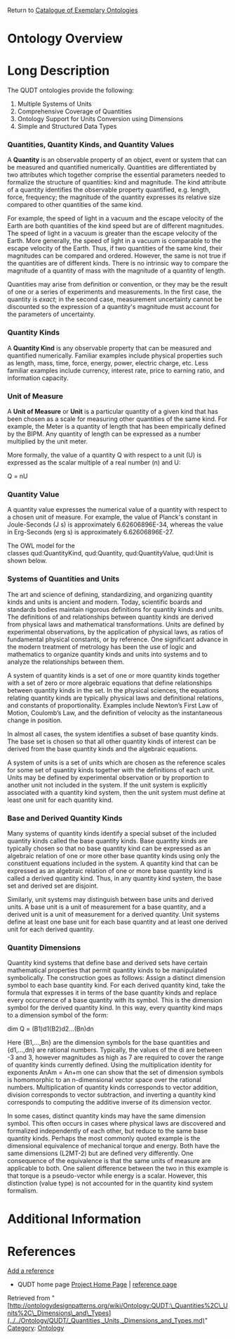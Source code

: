 Return to [Catalogue of Exemplary Ontologies](../../Ontology/Main.md "Ontology:Main")



#  Ontology Overview


#  Long Description


The QUDT ontologies provide the following:



1. Multiple Systems of Units
2. Comprehensive Coverage of Quantities
3. Ontology Support for Units Conversion using Dimensions
4. Simple and Structured Data Types


###   Quantities, Quantity Kinds, and Quantity Values


A __Quantity__ is an observable property of an object, event or system that can be measured and quantified numerically. Quantities are differentiated by two attributes which together comprise the essential parameters needed to formalize the structure of quantities: kind and magnitude. The kind attribute of a quantity identifies the observable property quantified, e.g. length, force, frequency; the magnitude of the quantity expresses its relative size compared to other quantities of the same kind.


For example, the speed of light in a vacuum and the escape velocity of the Earth are both quantities of the kind speed but are of different magnitudes. The speed of light in a vacuum is greater than the escape velocity of the Earth. More generally, the speed of light in a vacuum is comparable to the escape velocity of the Earth. Thus, if two quantities of the same kind, their magnitudes can be compared and ordered. However, the same is not true if the quantities are of different kinds. There is no intrinsic way to compare the magnitude of a quantity of mass with the magnitude of a quantity of length.


Quantities may arise from definition or convention, or they may be the result of one or a series of experiments and measurements. In the first case, the quantity is _exact_; in the second case, measurement uncertainty cannot be discounted so the expression of a quantity's magnitude must account for the parameters of uncertainty.



###   Quantity Kinds


A __Quantity Kind__ is any observable property that can be measured and quantified numerically. Familiar examples include physical properties such as length, mass, time, force, energy, power, electric charge, etc. Less familiar examples include currency, interest rate, price to earning ratio, and information capacity.



###   Unit of Measure


A __Unit of Measure__ or __Unit__ is a particular quantity of a given kind that has been chosen as a scale for measuring other quantities of the same kind. For example, the Meter is a quantity of length that has been empirically defined by the BIPM. Any quantity of length can be expressed as a number multiplied by the unit meter.


More formally, the value of a quantity Q with respect to a unit (U) is expressed as the scalar multiple of a real number (n) and U:


Q = nU



###   Quantity Value


A quantity value expresses the numerical value of a quantity with respect to a chosen unit of measure. For example, the value of Planck's constant in Joule-Seconds (J s) is approximately 6.62606896E-34, whereas the value in Erg-Seconds (erg s) is approximately 6.62606896E-27.


The OWL model for the classes qud:QuantityKind, qud:Quantity, qud:QuantityValue, qud:Unit is shown below.


  




###   Systems of Quantities and Units


The art and science of defining, standardizing, and organizing quantity kinds and units is ancient and modern. Today, scientific boards and standards bodies maintain rigorous definitions for quantity kinds and units. The definitions of and relationships between quantity kinds are derived from physical laws and mathematical transformations. Units are defined by experimental observations, by the application of physical laws, as ratios of fundamental physical constants, or by reference. One significant advance in the modern treatment of metrology has been the use of logic and mathematics to organize quantity kinds and units into systems and to analyze the relationships between them.


A system of quantity kinds is a set of one or more quantity kinds together with a set of zero or more algebraic equations that define relationships between quantity kinds in the set. In the physical sciences, the equations relating quantity kinds are typically physical laws and definitional relations, and constants of proportionality. Examples include Newton’s First Law of Motion, Coulomb’s Law, and the definition of velocity as the instantaneous change in position.


In almost all cases, the system identifies a subset of base quantity kinds. The base set is chosen so that all other quantity kinds of interest can be derived from the base quantity kinds and the algebraic equations.


A system of units is a set of units which are chosen as the reference scales for some set of quantity kinds together with the definitions of each unit. Units may be defined by experimental observation or by proportion to another unit not included in the system. If the unit system is explicitly associated with a quantity kind system, then the unit system must define at least one unit for each quantity kind.



###   Base and Derived Quantity Kinds


Many systems of quantity kinds identify a special subset of the included quantity kinds called the base quantity kinds. Base quantity kinds are typically chosen so that no base quantity kind can be expressed as an algebraic relation of one or more other base quantity kinds using only the constituent equations included in the system. A quantity kind that can be expressed as an algebraic relation of one or more base quantity kind is called a derived quantity kind. Thus, in any quantity kind system, the base set and derived set are disjoint.


Similarly, unit systems may distinguish between base units and derived units. A base unit is a unit of measurement for a base quantity, and a derived unit is a unit of measurement for a derived quantity. Unit systems define at least one base unit for each base quantity and at least one derived unit for each derived quantity.



###   Quantity Dimensions


Quantity kind systems that define base and derived sets have certain mathematical properties that permit quantity kinds to be manipulated symbolically. The construction goes as follows: Assign a distinct dimension symbol to each base quantity kind. For each derived quantity kind, take the formula that expresses it in terms of the base quantity kinds and replace every occurrence of a base quantity with its symbol. This is the dimension symbol for the derived quantity kind. In this way, every quantity kind maps to a dimension symbol of the form:


dim Q = (B1)d1(B2)d2…(Bn)dn


Here {B1,…,Bn} are the dimension symbols for the base quantities and {d1,…,dn} are rational numbers. Typically, the values of the di are between -3 and 3, however magnitudes as high as 7 are required to cover the range of quantity kinds currently defined. Using the multiplication identity for exponents AnAm = An+m one can show that the set of dimension symbols is homomorphic to an n-dimensional vector space over the rational numbers. Multiplication of quantity kinds corresponds to vector addition, division corresponds to vector subtraction, and inverting a quantity kind corresponds to computing the additive inverse of its dimension vector.


In some cases, distinct quantity kinds may have the same dimension symbol. This often occurs in cases where physical laws are discovered and formalized independently of each other, but reduce to the same base quantity kinds. Perhaps the most commonly quoted example is the dimensional equivalence of mechanical torque and energy. Both have the same dimensions (L2MT-2) but are defined very differently. One consequence of the equivalence is that the same units of measure are applicable to both. One salient difference between the two in this example is that torque is a pseudo-vector while energy is a scalar. However, this distinction (value type) is not accounted for in the quantity kind system formalism.



#  Additional Information


  



  




#  References


[Add a reference](index.php@title=Odp%253AAdd_reference&subject=Ontology%253AQUDT%253A+Quantities,+Units,+Dimensions+and+Types.html "http://ontologydesignpatterns.org/wiki/index.php?title=Odp:Add_reference&subject=Ontology%3AQUDT%3A+Quantities%2C+Units%2C+Dimensions+and+Types")



* QUDT home page [Project Home Page](http://www.oegov.us/blog/?page_id=109 "http://www.oegov.us/blog/?page_id=109") | [reference page](../../Community/References/QUDT_home_page.md "Community:References/QUDT home page")




Retrieved from "[http://ontologydesignpatterns.org/wiki/Ontology:QUDT:\_Quantities%2C\_Units%2C\_Dimensions\_and\_Types](../../Ontology/QUDT/_Quantities,_Units,_Dimensions_and_Types.md)"
 [Category](http://ontologydesignpatterns.org/wiki/Special:Categories "Special:Categories"): [Ontology](../../Category/Ontology.md "Category:Ontology")
